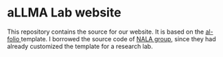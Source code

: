 # aLLMA Lab website

This repository contains the source for our website. It is based on the [al-folio
](https://github.com/alshedivat/al-folio) template. I borrowed the source code of [NALA group](https://nala-cub.github.io/), since they had already customized the template for a research lab.

